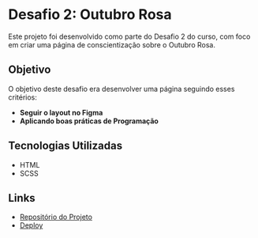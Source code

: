 # Desafio 2: Outubro Rosa

Este projeto foi desenvolvido como parte do Desafio 2 do curso, com foco em criar uma página de conscientização sobre o Outubro Rosa.

## Objetivo
O objetivo deste desafio era desenvolver uma página seguindo esses critérios:
  - **Seguir o layout no Figma**
  - **Aplicando boas práticas de Programação**

## Tecnologias Utilizadas
- HTML
- SCSS

## Links
- [Repositório do Projeto](https://github.com/Davi-D18/D2_Outubro-rosa)
- [Deploy](https://davi-d18.github.io/D2_Outubro-Rosa)